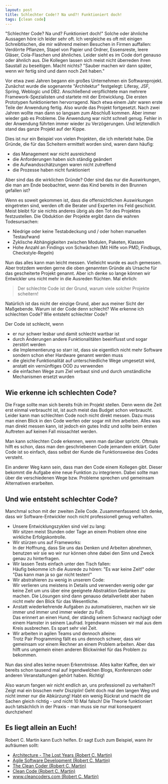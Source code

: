 ```yaml
---
layout: post
title: Schlechter Code!? Na und?! Funktioniert doch!
tags: [clean code]
---
```


"Schlechter Code? Na und? Funktioniert doch!" Solche oder ähnliche Aussagen höre ich leider sehr oft. Ich vergleiche es oft mit einigen Schreibtischen, die mir während meinen Besuchen in Firmen auffallen: Verdörrte Pflanzen, Stapel von Papier und Ordner, Essensreste, leere Gläser, Cola-Flaschen und ähnliches. Leider sieht es im Code dort genauso oder ähnlich aus. Die Kollegen lassen sich meist nicht überreden ihren Saustall zu beseitigen. Macht nichts? "Sauber machen wir dann später, wenn wir fertig sind und dann noch Zeit haben."

Vor etwa zwei Jahren begann ein großes Unternehmen ein Softwareprojekt. Zunächst wurde die sogenannte "Architektur" festgelegt: Liferay, JSF, Spring, Weblogic und DB2. Anschließend verpflichtete man mehrere Framework-Spezialisten und startete mit der Entwicklung. Die ersten Prototypen funktionierten hervorragend. Nach etwa einem Jahr waren erste Teile der Anwendung fertig. Also wurde das Projekt fortgesetzt. Nach zwei Jahren wollte man dann so langsam zum Abschluß kommen. Aber immer wieder gab es Probleme. Die Anwendung war nicht schnell genug. Fehler in der Anwendung führten immer wieder zu Verzögerungen. Und letztendlich stand das ganze Projekt auf der Kippe.

Dies ist nur ein Beispiel von vielen Projekten, die ich miterlebt habe. Die Gründe, die für das Scheitern ermittelt worden sind, waren dann häufig:

*   das Management war nicht ausreichend
*   die Anforderungen haben sich ständig geändert
*   die Aufwandsschätzungen waren nicht zutreffend
*   die Prozesse haben nicht funktioniert

Aber sind das die wirklichen Gründe? Oder sind das nur die Auswirkungen, die man am Ende beobachtet, wenn das Kind bereits in den Brunnen gefallen ist?

Wenn es soweit gekommen ist, dass die offensichtlichen Auswirkungen eingetreten sind, werden oft die Berater und Experten ins Feld geschickt. Meist bleibt für sie nichts anderes übrig als den Tot des Projektes festzustellen. Die Obduktion der Projekte ergibt dann die wahren Todesursachen:

*   Niedrige oder keine Testabdeckung und / oder hohen manuellen Testaufwand
*   Zyklische Abhängigkeiten zwischen Modulen, Paketen, Klassen
*   Hohe Anzahl an Findings von Schwächen (Mit Hilfe von PMD, Findbugs, Checkstyle-Regeln)

Nun das alles kann man leicht messen. Vielleicht wurde es auch gemessen. Aber trotzdem werden gerne die oben genannten Gründe als Ursache für das gescheiterte Projekt genannt. Aber ich denke so lange können wir Entwickler uns nicht mehr in die Ausreden flüchten. Mal ehrlich:

> Der schlechte Code ist der Grund, warum viele solcher Projekte scheitern!

Natürlich ist das nicht der einzige Grund, aber aus meiner Sicht der Maßgebende. Warum ist der Code denn schlecht? Wie erkenne ich schlechten Code? Wie entsteht schlechter Code?

Der Code ist schlecht, wenn

*   er nur schwer lesbar und damit schlecht wartbar ist
*   durch Änderungen andere Funktionalitäten beeinflusst und sogar zerstört werden
*   die Implementierung so starr ist, dass sie eigentlich nicht mehr Software sondern schon eher Hardware genannt werden muss
*   die gleiche Funktionalität auf unterschiedliche Wege umgesetzt wird, anstatt ein vernünftiges OOD zu verwenden
*   die einfachen Wege zum Ziel verbaut sind und durch umständliche Mechanismen ersetzt wurden

## Wie erkenne ich schlechten Code?

Die Frage sollte man sich bereits früh im Projekt stellen. Denn wenn die Zeit erst einmal verbraucht ist, ist auch meist das Budget schon verbraucht. Leider kann man schlechten Code noch nicht direkt messen. Dazu muss man einen Blick in den Code werfen oder sogar mit ihm arbeiten. Alles was man direkt messen kann, ist jedoch ein gutes Indiz und sollte beim ersten Auftreten auf keinen Fall missachtet werden.

Man kann schlechten Code erkennen, wenn man darüber spricht. Oftmals hilft es schon, dass man den geschriebenen Code jemandem erklärt. Guter Code ist so einfach, dass selbst der Kunde die Funktionsweise des Codes versteht.

Ein anderer Weg kann sein, dass man den Code einem Kollegen gibt. Dieser bekommt die Aufgabe eine neue Funktion zu integrieren. Dabei sollte man über die verschiedenen Wege bzw. Probleme sprechen und gemeinsam Alternativen erarbeiten.

## Und wie entsteht schlechter Code?

Manchmal schon mit der zweiten Zeile Code. Zusammenfassend: Ich denke, dass wir Software-Entwickler noch nicht professionell genug verhalten.

*   Unsere Entwicklungszyklen sind viel zu lang:  
    Wir sitzen meist Stunden oder Tage an einem Problem ohne eine wirkliche Erfolgskontrolle.
*   Wir stürzen uns auf Frameworks:  
    In der Hoffnung, dass Sie uns das Denken und Arbeiten abnehmen, benutzen wir sie wo wir nur können ohne dabei den Sinn und Zweck genau zu hinterfragen.
*   Wir lassen Tests einfach unter den Tisch fallen:  
    Häufig bekomme ich die Ausrede zu hören: "Es war keine Zeit!" oder "Das kann man ja so gar nicht testen!"
*   Wir abstrahieren zu wenig in unserem Code:  
    Wir verlieren uns meistens in Details und verwenden wenig oder gar keine Zeit um uns über eine geeignete Abstraktion Gedanken zu machen. Die Lösungen sind dann genauso detailverliebt aber haben nicht mehr den Blick für das Wesentliche.
*   Anstatt wiederkehrende Aufgaben zu automatisieren, machen wir sie immer und immer und immer wieder zu Fuß:  
    Das erinnert an einen Hund, der ständig seinem Schwanz nachjagt oder einem Hamster in seinem Laufrad. Irgendwann müssen wir mal aus dem Kreis ausbrechen. Es spart sehr viel Zeit.
*   Wir arbeiten in agilen Teams und dennoch alleine:  
    Trotz Pair Programming fällt es uns dennoch schwer, dass wir gemeinsam vor einem Rechner an einem Problem arbeiten. Aber das hilft uns ungemein einen anderen Blickwinkel für das Problem zu bekommen.

Nun das sind alles keine neuen Erkenntnisse. Alles kalter Kaffee, den wir bereits schon tausend mal auf irgendwelchen Blogs, Konferenzen oder anderen Veranstaltungen gehört haben. Richtig!

Also warum fangen wir nicht endlich an, uns professionell zu verhalten?! Zeigt mal ein bisschen mehr Disziplin! Geht doch mal den langen Weg und nicht immer nur die Abkürzung! Habt ein wenig Rückrat und macht die Sachen gleich richtig - und nicht 10 Mal falsch! Die Theorie funktioniert auch tatsächlich in der Praxis - man muss sie nur mal konsequent durchziehen!

## Es liegt allein an Euch!

Robert C. Martin kann Euch helfen. Er sagt Euch zum Beispiel, wann ihr aufräumen sollt:

*   [Architecture - The Lost Years (Robert C. Martin)](http://youtu.be/WpkDN78P884)
*   [Agile Software Development (Robert C. Martin)](http://www.amazon.de/dp/0132760584)
*   [The Clean Coder (Robert C. Martin)](http://www.amazon.de/dp/0137081073)
*   [Clean Code (Robert C. Martin)](http://www.amazon.de/dp/0132350882)
*   [www.cleancoders.com (Robert C. Martin)](http://www.cleancoders.com/)